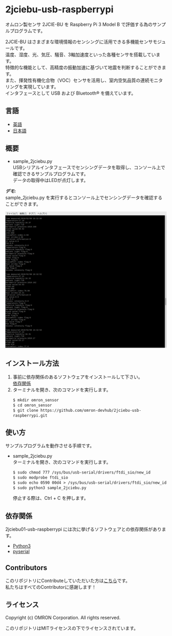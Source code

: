# 2jciebu-usb-raspberrypi
オムロン製センサ 2JCIE-BU を Raspberry Pi 3 Model B で評価する為のサンプルプログラムです。  

2JCIE-BU はさまざまな環境情報のセンシングに活用できる多機能センサモジュールです。  
温度、湿度、光、気圧、騒音、3軸加速度といった各種センサを搭載しています。  
特徴的な機能として、高精度の振動加速に基づいて地震を判断することができます。  
また、揮発性有機化合物（VOC）センサを活用し、室内空気品質の連続モニタリングを実現しています。  
インタフェースとして USB および Bluetooth® を備えています。  


## 言語
- [英語](./README.md)
- [日本語](./README_ja.md)

## 概要
- sample_2jciebu.py  
USBシリアルインタフェースでセンシングデータを取得し、コンソール上で確認できるサンプルプログラムです。  
データの取得中はLEDが点灯します。

***デモ:***  
sample_2jciebu.py を実行するとコンソール上でセンシングデータを確認することができます。  

![console_demo](console_demo.png)

## インストール方法
1. 事前に依存関係のあるソフトウェアをインストールして下さい。  
    [依存関係](#link)
2. ターミナルを開き、次のコマンドを実行します。  
    ```
    $ mkdir omron_sensor
    $ cd omron_sensor
    $ git clone https://github.com/omron-devhub/2jciebu-usb-raspberrypi.git
    ```

## 使い方
サンプルプログラムを動作させる手順です。

-  sample_2jciebu.py  
ターミナルを開き、次のコマンドを実行します。  
    ```
    $ sudo chmod 777 /sys/bus/usb-serial/drivers/ftdi_sio/new_id
    $ sudo modprobe ftdi_sio
    $ sudo echo 0590 00d4 > /sys/bus/usb-serial/drivers/ftdi_sio/new_id
    $ sudo python3 sample_2jciebu.py
    ```
    停止する際は、Ctrl + C を押します。

## <a name="link"></a>依存関係
2jciebu01-usb-raspberrypi には次に挙げるソフトウェアとの依存関係があります。
- [Python3](https://www.python.org/)
- [pyserial](https://pythonhosted.org/pyserial/pyserial.html#installation)

## Contributors
このリポジトリにContributeしていただいた方は[こちら](https://github.com/omron-devhub/2jciebu-usb-raspberrypi/graphs/contributors)です。  
私たちはすべてのContributorに感謝します！

## ライセンス
Copyright (c) OMRON Corporation. All rights reserved.

このリポジトリはMITライセンスの下でライセンスされています。
